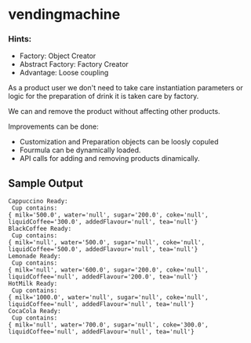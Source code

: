 # vendingmachine

### Hints:
* Factory: Object Creator
* Abstract Factory: Factory Creator
* Advantage: Loose coupling

As a product user we don't need to take care instantiation parameters or logic for the preparation of drink it is taken care by factory.

We can and remove the product without affecting other products.

Improvements can be done:

* Customization and Preparation objects can be loosly copuled
* Fourmula can be dynamically loaded.
* API calls for adding and removing products dinamically.


## Sample Output

```console
Cappuccino Ready:
 Cup contains:
{ milk='500.0', water='null', sugar='200.0', coke='null', liquidCoffee='300.0', addedFlavour='null', tea='null'}
BlackCoffee Ready:
 Cup contains:
{ milk='null', water='500.0', sugar='null', coke='null', liquidCoffee='500.0', addedFlavour='null', tea='null'}
Lemonade Ready:
 Cup contains:
{ milk='null', water='600.0', sugar='200.0', coke='null', liquidCoffee='null', addedFlavour='200.0', tea='null'}
HotMilk Ready:
 Cup contains:
{ milk='1000.0', water='null', sugar='null', coke='null', liquidCoffee='null', addedFlavour='null', tea='null'}
CocaCola Ready:
 Cup contains:
{ milk='null', water='700.0', sugar='null', coke='300.0', liquidCoffee='null', addedFlavour='null', tea='null'}
```